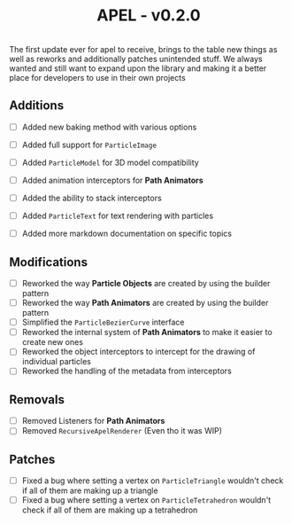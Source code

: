 <h1 style="text-align: center;"> APEL - v0.2.0</h1><br>
The first update ever for apel to receive, brings to the table new things as well as reworks and additionally patches
unintended stuff. We always wanted and still want to expand upon the library and making it a better place for developers
to use in their own projects

## Additions
- [ ] Added new baking method with various options
- [ ] Added full support for ``ParticleImage``
- [ ] Added ``ParticleModel`` for 3D model compatibility
- [ ] Added animation interceptors for **Path Animators**
- [ ] Added the ability to stack interceptors
- [ ] Added ``ParticleText`` for text rendering with particles
- [ ] Added more markdown documentation on specific topics



## Modifications
- [ ] Reworked the way **Particle Objects** are created by using the builder pattern
- [ ] Reworked the way **Path Animators** are created by using the builder pattern
- [ ] Simplified the ``ParticleBezierCurve`` interface
- [ ] Reworked the internal system of **Path Animators** to make it easier to create new ones
- [ ] Reworked the object interceptors to intercept for the drawing of individual particles
- [ ] Reworked the handling of the metadata from interceptors

## Removals
- [ ] Removed Listeners for **Path Animators**
- [ ] Removed `RecursiveApelRenderer` (Even tho it was WIP)

## Patches
- [ ] Fixed a bug where setting a vertex on ``ParticleTriangle`` wouldn't check if all of them are making up a triangle
- [ ] Fixed a bug where setting a vertex on ``ParticleTetrahedron`` wouldn't check if all of them are making up a tetrahedron